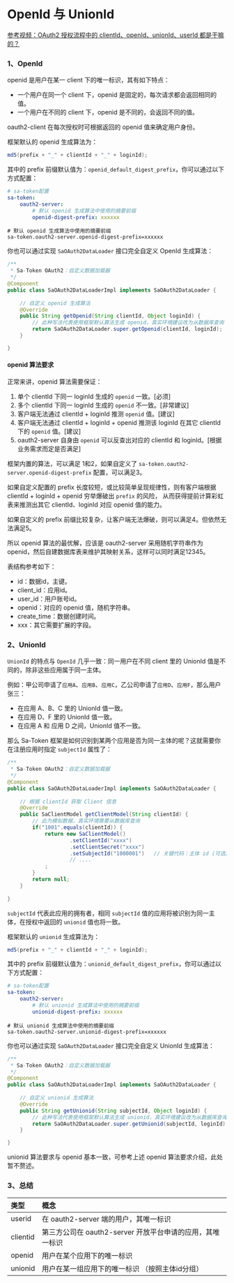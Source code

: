 # OpenId 与 UnionId

<p><a class="case-btn case-btn-video" href="https://www.bilibili.com/video/BV1oz6AY5ERJ/" target="_blank">
	参考视频：OAuth2 授权流程中的 clientId、openId、unionId、userId 都是干嘛的？
</a></p>


### 1、OpenId 

openid 是用户在某一 client 下的唯一标识，其有如下特点：

- 一个用户在同一个 client 下，openid 是固定的，每次请求都会返回相同的值。
- 一个用户在不同的 client 下，openid 是不同的，会返回不同的值。

oauth2-client 在每次授权时可根据返回的 openid 值来确定用户身份。

框架默认的 openid 生成算法为：
``` java
md5(prefix + "_" + clientId + "_" + loginId);
```

其中的 prefix 前缀默认值为：`openid_default_digest_prefix`，你可以通过以下方式配置：

<!---------------------------- tabs:start ---------------------------->
<!------------- tab:yaml 风格  ------------->
``` yaml
# sa-token配置
sa-token:
	oauth2-server:
		# 默认 openid 生成算法中使用的摘要前缀
		openid-digest-prefix: xxxxxx
```
<!------------- tab:properties 风格  ------------->
``` properties
# 默认 openid 生成算法中使用的摘要前缀
sa-token.oauth2-server.openid-digest-prefix=xxxxxx
```
<!---------------------------- tabs:end ---------------------------->


你也可以通过实现 `SaOAuth2DataLoader` 接口完全自定义 OpenId 生成算法：

``` java
/**
 * Sa-Token OAuth2：自定义数据加载器
 */
@Component
public class SaOAuth2DataLoaderImpl implements SaOAuth2DataLoader {
	
	// 自定义 openid 生成算法 
	@Override
	public String getOpenid(String clientId, Object loginId) {
		// 此种写法代表使用框架默认算法生成 openid，真实环境建议改为从数据库查询
		return SaOAuth2DataLoader.super.getOpenid(clientId, loginId);
	}

}
``` 


#### openid 算法要求


正常来讲，openid 算法需要保证：

1. 单个 clientId 下同一 loginId 生成的 `openid` 一致。[必须]
2. 多个 clientId 下同一 loginId 生成的 `openid` 不一致。[非常建议]
3. 客户端无法通过 clientId + loginId 推测 `openid` 值。[建议]
4. 客户端无法通过 clientId + loginId + openid 推测该 loginId 在其它 clientId 下的 `openid` 值。[建议]
5. oauth2-server 自身由 `openid` 可以反查出对应的 clientId 和 loginId。[根据业务需求而定是否满足]

框架内置的算法，可以满足 1和2，如果自定义了 `sa-token.oauth2-server.openid-digest-prefix` 配置，可以满足3。

如果自定义配置的 prefix 长度较短，或比较简单呈现规律性，则有客户端根据 clientId + loginId + openid 穷举爆破出 `prefix` 的风险，
从而获得提前计算彩虹表来推测出其它 clientId、loginId 对应 openid 值的能力。

如果自定义的 prefix 前缀比较复杂，让客户端无法爆破，则可以满足4。但依然无法满足5。

所以 openid 算法的最优解，应该是 oauth2-server 采用随机字符串作为 openid，然后自建数据库表来维护其映射关系，这样可以同时满足12345。

表结构参考如下：

- id：数据id，主键。
- client_id：应用id。
- user_id：用户账号id。
- openid：对应的 openid 值，随机字符串。
- create_time：数据创建时间。
- xxx：其它需要扩展的字段。



### 2、UnionId 

`UnionId` 的特点与 `OpenId` 几乎一致：同一用户在不同 client 里的 UnionId 值是不同的，除非这些应用属于同一主体。

例如：甲公司申请了`应用A`、`应用B`、`应用C`，乙公司申请了`应用D`、`应用F`，那么用户张三：
- 在应用 A、B、C 里的 UnionId 值一致。
- 在应用 D、F 里的 UnionId 值一致。
- 在应用 A 和 应用 D 之间，UnionId 值不一致。

那么 Sa-Token 框架是如何识别到某两个应用是否为同一主体的呢？这就需要你在注册应用时指定 `subjectId` 属性了：

``` java
/**
 * Sa-Token OAuth2：自定义数据加载器
 */
@Component
public class SaOAuth2DataLoaderImpl implements SaOAuth2DataLoader {
    
    // 根据 clientId 获取 Client 信息
    @Override
    public SaClientModel getClientModel(String clientId) {
        // 此为模拟数据，真实环境需要从数据库查询 
        if("1001".equals(clientId)) {
            return new SaClientModel()
					.setClientId("xxxx")  
					.setClientSecret("xxxx")   
					.setSubjectId("1000001")   // 关键代码：主体 id (可选)
					// ....
            ;
        }
        return null;
    }
    
}
```

`subjectId` 代表此应用的拥有者，相同 `subjectId` 值的应用将被识别为同一主体，在授权中返回的 `unionid` 值也将一致。

框架默认的 `unionid` 生成算法为：

``` java
md5(prefix + "_" + clientId + "_" + loginId);
```

其中的 prefix 前缀默认值为：`unionid_default_digest_prefix`，你可以通过以下方式配置：

<!---------------------------- tabs:start ---------------------------->
<!------------- tab:yaml 风格  ------------->
``` yaml
# sa-token配置
sa-token:
	oauth2-server:
		# 默认 unionid 生成算法中使用的摘要前缀
		unionid-digest-prefix: xxxxxx
```
<!------------- tab:properties 风格  ------------->
``` properties
# 默认 unionid 生成算法中使用的摘要前缀
sa-token.oauth2-server.unionid-digest-prefix=xxxxxx
```
<!---------------------------- tabs:end ---------------------------->


你也可以通过实现 `SaOAuth2DataLoader` 接口完全自定义 UnionId 生成算法：

``` java
/**
 * Sa-Token OAuth2：自定义数据加载器
 */
@Component
public class SaOAuth2DataLoaderImpl implements SaOAuth2DataLoader {
	
	// 自定义 unionid 生成算法 
	@Override
	public String getUnionid(String subjectId, Object loginId) {
		// 此种写法代表使用框架默认算法生成 unionid，真实环境建议改为从数据库查询
		return SaOAuth2DataLoader.super.getUnionid(subjectId, loginId);
	}

}
``` 

unionid 算法要求与 openid 基本一致，可参考上述 openid 算法要求介绍，此处暂不赘述。




### 3、总结

| 类型			| 概念															|
| :--------		| :--------														|
| userid       	| 在 oauth2-server 端的用户，其唯一标识							|
| clientid     	| 第三方公司在 oauth2-server 开放平台申请的应用，其唯一标识			|
| openid       	| 用户在某个应用下的唯一标识										|
| unionid      	| 用户在某一组应用下的唯一标识	（按照主体id分组）					|





